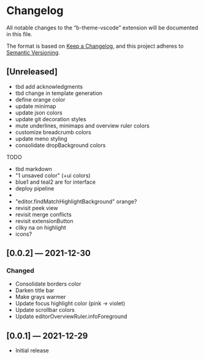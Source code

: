 # Changelog

All notable changes to the “b-theme-vscode” extension will be documented in this file.

The format is based on [Keep a Changelog](https://keepachangelog.com/en/1.0.0/), and this project adheres to [Semantic Versioning](https://semver.org/spec/v2.0.0.html).

## [Unreleased]
- tbd add acknowledgments
- tbd change in template generation
- define orange color
- update minimap
- update json colors
- update git decoration styles
- mute underlines, minimaps and overview ruler colors
- customize breadcrumb colors
- update meno styling
- consolidate dropBackground colors

TODO
- tbd markdown
- "1 unsaved color" (+ui colors)
- blue1 and teal2 are for interface
- deploy pipeline
- 
- "editor.findMatchHighlightBackground" orange?
- revisit peek view
- revisit merge conflicts
- revisit extensionButton
- cliky na on highlight
- icons?


## [0.0.2] — 2021-12-30

### Changed
- Consolidate borders color
- Darken title bar
- Make grays warmer
- Update focus highlight color (pink → violet)
- Update scrollbar colors
- Update editorOverviewRuler.infoForeground


## [0.0.1] — 2021-12-29
- Initial release
